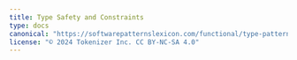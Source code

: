 ```yaml
---
title: Type Safety and Constraints
type: docs
canonical: "https://softwarepatternslexicon.com/functional/type-patterns/type-safety-and-constraints"
license: "© 2024 Tokenizer Inc. CC BY-NC-SA 4.0"
---
```

